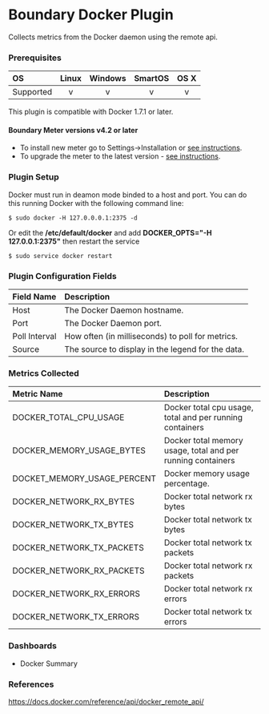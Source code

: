 # Boundary Docker Plugin

Collects metrics from the Docker daemon using the remote api.

### Prerequisites

|     OS    | Linux | Windows | SmartOS | OS X |
|:----------|:-----:|:-------:|:-------:|:----:|
| Supported |   v   |    v    |    v    |  v   |

This plugin is compatible with Docker 1.7.1 or later.

#### Boundary Meter versions v4.2 or later 

- To install new meter go to Settings->Installation or [see instructions](https://help.boundary.com/hc/en-us/sections/200634331-Installation).
- To upgrade the meter to the latest version - [see instructions](https://help.boundary.com/hc/en-us/articles/201573102-Upgrading-the-Boundary-Meter).

### Plugin Setup

Docker must run in deamon mode binded to a host and port. You can do this running Docker with the following command line:

```
$ sudo docker -H 127.0.0.0.1:2375 -d
```

Or edit the **/etc/default/docker** and add **DOCKER_OPTS="-H 127.0.0.1:2375"** then restart the service

```
$ sudo service docker restart
``` 

### Plugin Configuration Fields

|Field Name|Description                                                |
|:---------|:----------------------------------------------------------|
|Host      |The Docker Daemon hostname.                                    |
|Port      |The Docker Daemon port.                                        |
|Poll Interval | How often (in milliseconds) to poll for metrics. |
|Source | The source to display in the legend for the data. |

### Metrics Collected

|Metric Name          |Description                       |
|:--------------------|:---------------------------------|
| DOCKER_TOTAL_CPU_USAGE | Docker total cpu usage, total and per running containers |
| DOCKER_MEMORY_USAGE_BYTES | Docker total memory usage, total and per running containers |
| DOCKET_MEMORY_USAGE_PERCENT | Docker memory usage percentage. |
| DOCKER_NETWORK_RX_BYTES | Docker total network rx bytes |
| DOCKER_NETWORK_TX_BYTES | Docker total network tx bytes |
| DOCKER_NETWORK_TX_PACKETS | Docker total network tx packets |
| DOCKER_NETWORK_RX_PACKETS | Docker total network rx packets |
| DOCKER_NETWORK_RX_ERRORS | Docker total network rx errors |
| DOCKER_NETWORK_TX_ERRORS | Docker total network tx errors |

### Dashboards

- Docker Summary

### References

https://docs.docker.com/reference/api/docker_remote_api/

